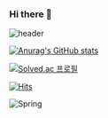 ### Hi there 👋

![header](https://capsule-render.vercel.app/api?type=wave&height=300&color=gradient&text=전현선입니다.&descAlign=49&descAlignY=61)


[![Anurag's GitHub stats](https://github-readme-stats.vercel.app/api?username=jeonhyeonseon&title_color=ff0236)](https://github.com/anuraghazra/github-readme-stats)

[![Solved.ac
프로필](http://mazassumnida.wtf/api/v2/generate_badge?boj={handle})](https://solved.ac/{handle})

[![Hits](https://hits.seeyoufarm.com/api/count/incr/badge.svg?url=https%3A%2F%2Fgithub.com%2Fjeonhyeonseon&count_bg=%23B4B5E4&title_bg=%23555555&icon=&icon_color=%23E7E7E7&title=hits&edge_flat=false)](https://hits.seeyoufarm.com)

![Spring](https://img.shields.io/badge/spring-6DB33F.svg?&style=for-the-badge&logo=spring&logoColor-white)
